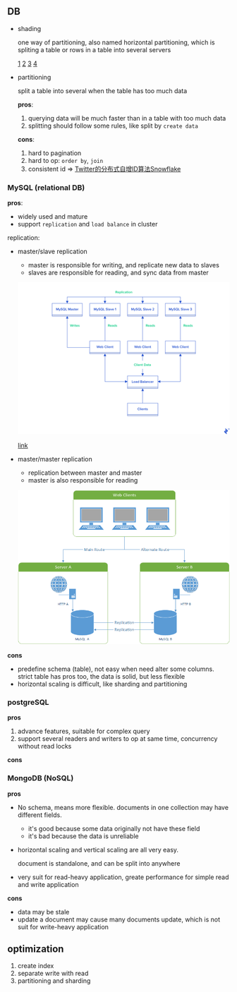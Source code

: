 ## DB

- shading
    
    one way of partitioning, also named horizontal partitioning, which is spliting a table or rows in a table into several servers

    [1](https://www.cnblogs.com/jshen/p/7682502.html)
    [2](https://yq.aliyun.com/articles/284561?spm=a2c4e.11155472.0.0.72f3626bkDAMPJ)
    [3](https://www.jianshu.com/p/2b75742e9941)
    [4](https://blog.csdn.net/qq_28289405/article/details/80576614)

- partitioning

    split a table into several when the table has too much data
    
    **pros**: 
    
    1. querying data will be much faster than in a table with too much data
    2. splitting should follow some rules, like split by `create data`

    **cons**:

    1. hard to pagination
    2. hard to op: `order by`, `join`
    3. consistent id => [Twitter的分布式自增ID算法Snowflake](http://blog.sina.com.cn/s/blog_6b7c2e660102vbi2.html)

### MySQL (relational DB)

**pros**:

- widely used and mature
- support `replication` and `load balance` in cluster

replication:

- master/slave replication
    - master is responsible for writing, and replicate new data to slaves
    - slaves are responsible for reading, and sync data from master

    ![img](./img/mysql_master_slave_replication.png)

    [link](https://www.toptal.com/mysql/mysql-master-slave-replication-tutorial)

- master/master replication
    - replication between master and master
    - master is also responsible for reading

    ![img](./img/mysql_master_master_replication.png)

**cons**

- predefine schema (table), not easy when need alter some columns. strict table has pros too, the data is solid, but less flexible
- horizontal scaling is difficult, like sharding and partitioning

### postgreSQL

**pros**

1. advance features, suitable for complex query
2. support several readers and writers to op at same time, concurrency without read locks

**cons**


### MongoDB (NoSQL)

**pros**

- No schema, means more flexible. documents in one collection may have different fields.
    - it's good because some data originally not have these field
    - it's bad because the data is unreliable
- horizontal scaling and vertical scaling are all very easy.

    document is standalone, and can be split into anywhere
- very suit for read-heavy application, greate performance for simple read and write application

**cons**

- data may be stale
- update a document may cause many documents update, which is not suit for write-heavy application

## optimization

1. create index
2. separate write with read
3. partitioning and sharding 